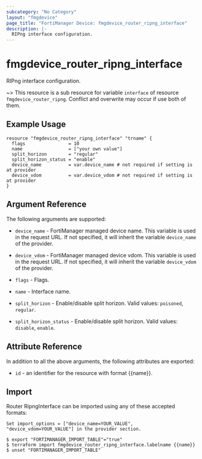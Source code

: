 ```yaml
---
subcategory: "No Category"
layout: "fmgdevice"
page_title: "FortiManager Device: fmgdevice_router_ripng_interface"
description: |-
  RIPng interface configuration.
---
```


# fmgdevice_router_ripng_interface
RIPng interface configuration.

~> This resource is a sub resource for variable `interface` of resource `fmgdevice_router_ripng`. Conflict and overwrite may occur if use both of them.



## Example Usage

```hcl
resource "fmgdevice_router_ripng_interface" "trname" {
  flags                = 10
  name                 = ["your own value"]
  split_horizon        = "regular"
  split_horizon_status = "enable"
  device_name          = var.device_name # not required if setting is at provider
  device_vdom          = var.device_vdom # not required if setting is at provider
}
```

## Argument Reference


The following arguments are supported:

* `device_name` - FortiManager managed device name. This variable is used in the request URL. If not specified, it will inherit the variable `device_name` of the provider.
* `device_vdom` - FortiManager managed device vdom. This variable is used in the request URL. If not specified, it will inherit the variable `device_vdom` of the provider.

* `flags` - Flags.
* `name` - Interface name.
* `split_horizon` - Enable/disable split horizon. Valid values: `poisoned`, `regular`.

* `split_horizon_status` - Enable/disable split horizon. Valid values: `disable`, `enable`.



## Attribute Reference

In addition to all the above arguments, the following attributes are exported:
* `id` - an identifier for the resource with format {{name}}.

## Import

Router RipngInterface can be imported using any of these accepted formats:
```
Set import_options = ["device_name=YOUR_VALUE", "device_vdom=YOUR_VALUE"] in the provider section.

$ export "FORTIMANAGER_IMPORT_TABLE"="true"
$ terraform import fmgdevice_router_ripng_interface.labelname {{name}}
$ unset "FORTIMANAGER_IMPORT_TABLE"
```

